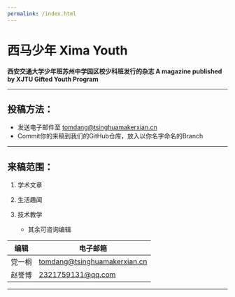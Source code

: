 ```yaml
---
permalink: /index.html
---
```






# 西马少年  Xima Youth

**西安交通大学少年班苏州中学园区校少科班发行的杂志  A magazine published by XJTU Gifted Youth Program**

---

## 投稿方法：

* 发送电子邮件至 tomdang@tsinghuamakerxian.cn
* Commit你的来稿到我们的GitHub仓库，放入以你名字命名的Branch

---

## 来稿范围：

1. 学术文章

2. 生活趣闻

3. 技术教学

   * 其余可咨询编辑 

编辑 | 电子邮箱
----- | --------
党一桐 | tomdang@tsinghuamakerxian.cn
赵誉博 | 2321759131@qq.com

<!--(其实我们也不正经)-->

---

